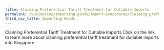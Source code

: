 ```yaml
---
title: Claiming Preferential Tariff Treatment for Dutiable Imports
permalink: /businesses/importing-goods/import-procedures/claiming-preferential-tariff-treatment-for-dutiable-imports
third_nav_title: Importing Goods
---
```


Claiming Preferential Tariff Treatment for Dutiable Imports
Click on the link to learn more about claiming preferential tariff treatment for dutiable imports into Singapore. 
